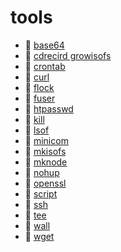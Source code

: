 # tools

* 📄 [base64](siyuan://blocks/20231110105237-7ng3g33)
* 📄 [cdrecird growisofs](siyuan://blocks/20231115103835-hjm12jh)
* 📄 [crontab](siyuan://blocks/20231110105237-j6s89rn)
* 📄 [curl](siyuan://blocks/20231110105237-iutu4j7)
* 📄 [flock](siyuan://blocks/20240402201243-fqy8c6q)
* 📄 [fuser](siyuan://blocks/20231110105237-c4ufcct)
* 📄 [htpasswd](siyuan://blocks/20231110105237-4dcxe21)
* 📄 [kill](siyuan://blocks/20231110155733-t0f9u69)
* 📄 [lsof](siyuan://blocks/20231110105237-4r3sfie)
* 📄 [minicom](siyuan://blocks/20231222133047-w0fkiok)
* 📄 [mkisofs](siyuan://blocks/20231121220044-gmhlmvl)
* 📄 [mknode](siyuan://blocks/20240508152007-zxfqks8)
* 📄 [nohup](siyuan://blocks/20231110105237-87bhtql)
* 📄 [openssl](siyuan://blocks/20240411171539-396g2qq)
* 📄 [script](siyuan://blocks/20240507182310-uzcb81j)
* 📄 [ssh](siyuan://blocks/20240724164831-i4pga8x)
* 📄 [tee](siyuan://blocks/20240403214703-a4c2mvd)
* 📄 [wall](siyuan://blocks/20240801151724-z56ndzj)
* 📄 [wget](siyuan://blocks/20240321201359-e3qz2ba)

　　‍

　　‍
